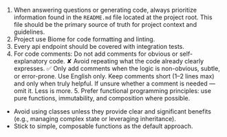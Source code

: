 1. When answering questions or generating code, always prioritize information
   found in the `README.md` file located at the project root. This file should
   be the primary source of truth for project context and guidelines.
2. Project use Biome for code formatting and linting.
3. Every api endpoint should be covered with integration tests.
4. For code comments: Do not add comments for obvious or self-explanatory code.
   ✘ Avoid repeating what the code already clearly expresses. ✅ Only add
   comments when the logic is non-obvious, subtle, or error-prone. Use English
   only. Keep comments short (1–2 lines max) and only when truly helpful. If
   unsure whether a comment is needed — omit it. Less is more. 5. Prefer
   functional programming principles: use pure functions, immutability, and
   composition where possible.

- Avoid using classes unless they provide clear and significant benefits (e.g.,
  managing complex state or leveraging inheritance).
- Stick to simple, composable functions as the default approach.
